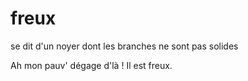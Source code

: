 # freux

se dit d'un noyer dont les branches ne sont pas solides

Ah mon pauv' dégage d'là ! Il est freux.
